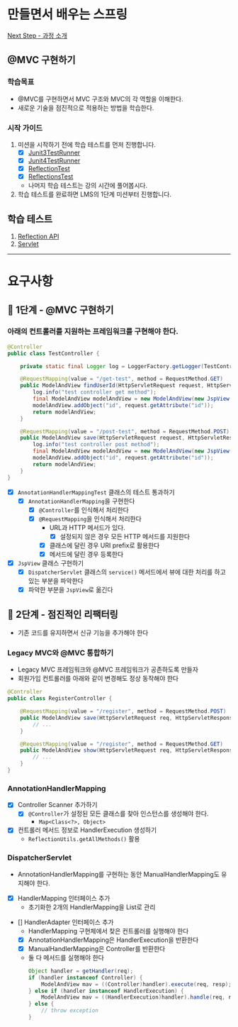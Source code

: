 # 만들면서 배우는 스프링
[Next Step - 과정 소개](https://edu.nextstep.camp/c/4YUvqn9V)

## @MVC 구현하기

### 학습목표
- @MVC를 구현하면서 MVC 구조와 MVC의 각 역할을 이해한다.
- 새로운 기술을 점진적으로 적용하는 방법을 학습한다.

### 시작 가이드
1. 미션을 시작하기 전에 학습 테스트를 먼저 진행합니다.
    - [x] [Junit3TestRunner](study/src/test/java/reflection/Junit3TestRunner.java)
    - [x] [Junit4TestRunner](study/src/test/java/reflection/Junit4TestRunner.java)
    - [x] [ReflectionTest](study/src/test/java/reflection/ReflectionTest.java)
    - [x] [ReflectionsTest](study/src/test/java/reflection/ReflectionsTest.java)
    - 나머지 학습 테스트는 강의 시간에 풀어봅시다.
2. 학습 테스트를 완료하면 LMS의 1단계 미션부터 진행합니다.

## 학습 테스트
1. [Reflection API](study/src/test/java/reflection)
2. [Servlet](study/src/test/java/servlet)

---
# 요구사항
## 🚀 1단계 - @MVC 구현하기
### 아래의 컨트롤러를 지원하는 프레임워크를 구현해야 한다.
```java
@Controller
public class TestController {

    private static final Logger log = LoggerFactory.getLogger(TestController.class);

    @RequestMapping(value = "/get-test", method = RequestMethod.GET)
    public ModelAndView findUserId(HttpServletRequest request, HttpServletResponse response) {
        log.info("test controller get method");
        final ModelAndView modelAndView = new ModelAndView(new JspView("/get-test.jsp"));
        modelAndView.addObject("id", request.getAttribute("id"));
        return modelAndView;
    }

    @RequestMapping(value = "/post-test", method = RequestMethod.POST)
    public ModelAndView save(HttpServletRequest request, HttpServletResponse response) {
        log.info("test controller post method");
        final ModelAndView modelAndView = new ModelAndView(new JspView("/post-test.jsp"));
        modelAndView.addObject("id", request.getAttribute("id"));
        return modelAndView;
    }
}
```
- [x] `AnnotationHandlerMappingTest` 클래스의 테스트 통과하기 
  - [x] `AnnotationHandlerMapping`을 구현한다
    - [x] `@Controller`를 인식해서 처리한다 
    - [x] `@RequestMapping`을 인식해서 처리한다
      - URL과 HTTP 메서드가 있다. 
        - [x] 설정되지 않은 경우 모든 HTTP 메서드를 지원한다
      - [x] 클래스에 달린 경우 URI prefix로 활용한다
      - [x] 메서드에 달린 경우 등록한다    
- [x] `JspView` 클래스 구현하기 
  - [x] `DispatcherServlet` 클래스의 `service()` 메서드에서 뷰에 대한 처리를 하고 있는 부분을 파악한다
  - [x] 파악한 부분을 `JspView`로 옮긴다

## 🚀 2단계 - 점진적인 리팩터링
- 기존 코드를 유지하면서 신규 기능을 추가해야 한다
### Legacy MVC와 @MVC 통합하기
- Legacy MVC 프레임워크와 @MVC 프레임워크가 공존하도록 만들자
- 회원가입 컨트롤러를 아래와 같이 변경해도 정상 동작해야 한다
```java
@Controller
public class RegisterController {

    @RequestMapping(value = "/register", method = RequestMethod.POST)
    public ModelAndView save(HttpServletRequest req, HttpServletResponse res) {
        // ...
    }

    @RequestMapping(value = "/register", method = RequestMethod.GET)
    public ModelAndView show(HttpServletRequest req, HttpServletResponse res) {
        // ...
    }
}
```
### AnnotationHandlerMapping
- [x] Controller Scanner 추가하기 
  - [x] `@Controller`가 설정된 모든 클래스를 찾아 인스턴스를 생성해야 한다.
    - `Map<Class<?>, Object>`
- [x] 컨트롤러 메서드 정보로 HandlerExecution 생성하기 
  - `ReflectionUtils.getAllMethods()` 활용 

### DispatcherServlet
- AnnotationHandlerMapping를 구현하는 동안 ManualHandlerMapping도 유지해야 한다.
- [x] HandlerMapping 인터페이스 추가 
  - 초기화한 2개의 HandlerMapping을 List로 관리 
- [] HandlerAdapter 인터페이스 추가 
  - HandlerMapping 구현체에서 찾은 컨트롤러를 실행해야 한다 
  - [x] AnnotationHandlerMapping은 HandlerExecution을 반환한다
  - [x] ManualHandlerMapping은 Controller를 반환한다 
  - 둘 다 메서드를 실행해야 한다 
    ```java
    Object handler = getHandler(req);
    if (handler instanceof Controller) {
        ModelAndView mav = ((Controller)handler).execute(req, resp);
    } else if (handler instanceof HandlerExecution) {
        ModelAndView mav = ((HandlerExecution)handler).handle(req, resp);
    } else {
        // throw exception
    }
    
    ```